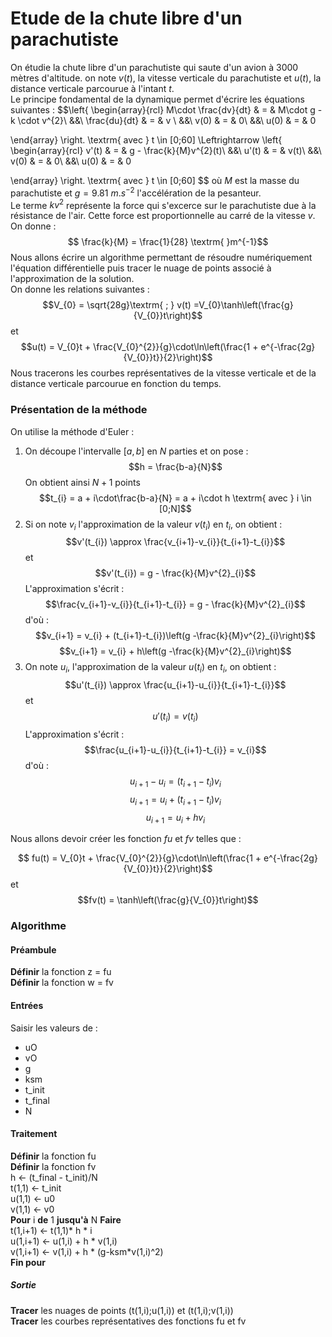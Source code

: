 # Etude de la chute libre d'un parachutiste

On étudie la chute libre d'un parachutiste qui saute d'un avion à 3000 mètres d'altitude. on note $v(t)$, la vitesse verticale du parachutiste et $u(t)$, la distance verticale parcourue à l'intant $t$.<br>
Le principe fondamental de la dynamique permet d'écrire les équations suivantes :
$$\left\{
  \begin{array}{rcl}
    M\cdot \frac{dv}{dt} & = & M\cdot g - k \cdot v^{2}\\
&&\\
    \frac{du}{dt} & = & v \\
&&\\
      v(0) & = & 0\\
&&\\
u(0) & = & 0

  \end{array}
\right.
\textrm{ avec } t \in [0;60]
\Leftrightarrow
\left\{
  \begin{array}{rcl}
    v'(t) & = & g - \frac{k}{M}v^{2}(t)\\
&&\\
    u'(t) & = & v(t)\\
&&\\
      v(0) & = & 0\\
&&\\
u(0) & = & 0

  \end{array}
\right.
\textrm{ avec } t \in [0;60]
$$
où $M$ est la masse du parachutiste et $g = 9.81 \textrm{ }m.s^{-2}$ l'accélération de la pesanteur.<br>
Le terme $kv^{2}$ représente la force qui s'excerce sur le parachutiste due à la résistance de l'air. Cette force est proportionnelle au carré de la vitesse $v$.<br>
On donne :
$$ \frac{k}{M} = \frac{1}{28} \textrm{ }m^{-1}$$
Nous allons écrire un algorithme permettant de résoudre numériquement l'équation différentielle puis tracer le nuage de points associé à l'approximation de la solution.<br>
On donne les relations suivantes :
$$V_{0} = \sqrt{28g}\textrm{ ; } v(t) =V_{0}\tanh\left(\frac{g}{V_{0}}t\right)$$
et
$$u(t) = V_{0}t + \frac{V_{0}^{2}}{g}\cdot\ln\left(\frac{1 + e^{-\frac{2g}{V_{0}}t}}{2}\right)$$
Nous tracerons les courbes représentatives de la vitesse verticale et de la distance verticale parcourue en fonction du temps.
### Présentation de la méthode
On utilise la méthode d'Euler :

1. On découpe l'intervalle $[a,b]$ en $N$ parties et on pose :
$$h = \frac{b-a}{N}$$
On obtient ainsi $N+1$ points
$$t_{i} = a + i\cdot\frac{b-a}{N} = a + i\cdot h \textrm{   avec } i \in [0;N]$$
2. Si on note $v_{i}$ l'approximation de la valeur $v(t_{i})$ en $t_{i}$, on obtient :
$$v'(t_{i}) \approx \frac{v_{i+1}-v_{i}}{t_{i+1}-t_{i}}$$
et
$$v'(t_{i}) = g - \frac{k}{M}v^{2}_{i}$$
L'approximation s'écrit :
$$\frac{v_{i+1}-v_{i}}{t_{i+1}-t_{i}} =  g - \frac{k}{M}v^{2}_{i}$$
d'où :
$$v_{i+1} = v_{i} + (t_{i+1}-t_{i})\left(g -\frac{k}{M}v^{2}_{i}\right)$$
$$v_{i+1} = v_{i} + h\left(g -\frac{k}{M}v^{2}_{i}\right)$$
3. On note $u_{i}$, l'approximation de la valeur $u(t_{i})$ en $t_{i}$, on obtient :
$$u'(t_{i}) \approx \frac{u_{i+1}-u_{i}}{t_{i+1}-t_{i}}$$
et
$$u'(t_{i}) = v(t_{i})$$
L'approximation s'écrit :
$$\frac{u_{i+1}-u_{i}}{t_{i+1}-t_{i}} = v_{i}$$
d'où :
$$u_{i+1}-u_{i} =  (t_{i+1}-t_{i})v_{i}$$
$$u_{i+1} = u_{i} + (t_{i+1}-t_{i})v_{i}$$
$$u_{i+1} = u_{i} + hv_{i}$$

Nous allons devoir créer les fonction $fu$ et $fv$ telles que :

$$ fu(t) = V_{0}t + \frac{V_{0}^{2}}{g}\cdot\ln\left(\frac{1 + e^{-\frac{2g}{V_{0}}t}}{2}\right)$$
et
$$fv(t) = \tanh\left(\frac{g}{V_{0}}t\right)$$

### Algorithme
#### Préambule
**Définir** la fonction z = fu<br>
**Définir** la fonction w = fv<br>
#### Entrées
Saisir les valeurs de : <br>
- uO
- vO
- g
- ksm
- t_init
- t_final
- N
#### Traitement
**Définir** la fonction fu<br>
**Définir** la fonction fv<br>
h ← (t_final - t_init)/N <br>
t(1,1) ← t_init <br>
u(1,1) ← u0 <br>
v(1,1) ← v0 <br>
**Pour** i **de** 1 **jusqu'à** N **Faire**<br>
t(1,i+1) ← t(1,1)* h * i<br>
u(1,i+1) ← u(1,i) + h * v(1,i)<br>
v(1,i+1) ← v(1,i) + h * (g-ksm*v(1,i)^2)<br>
**Fin pour**
##### Sortie
**Tracer** les nuages de points (t(1,i);u(1,i)) et (t(1,i);v(1,i))<br>
**Tracer** les courbes représentatives des fonctions fu et fv
